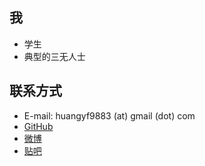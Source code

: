 ## 我

- 学生
- 典型的三无人士

## 联系方式

- E-mail: huangyf9883 (at) gmail (dot) com
- [GitHub](https://github.com/KHwang9883)
- [微博](https://weibo.com/huangyf9883)
- [贴吧](https://tieba.baidu.com/home/main?un=newlife2017)
